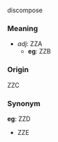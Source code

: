 discompose
### Meaning
+ _adj_: ZZA
	+ __eg__: ZZB

### Origin

ZZC

### Synonym

__eg__: ZZD

+ ZZE


